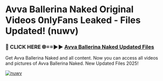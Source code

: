 # Avva Ballerina Naked Original Videos 0nlyFans Leaked - Files Updated! (nuwv)

<h3>🔴 CLICK HERE 🌐==►► <a href="https://tinyurl.com/up5wt9bj" rel="nofollow">Avva Ballerina Naked Updated Files</a></h3>

Get Avva Ballerina Naked and all content. Now you can access all videos and pictures of Avva Ballerina Naked. New Updated Files 2025!

[![nuwv](https://i.imgur.com/ABiUzMV.gif)](https://tinyurl.com/up5wt9bj)
